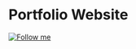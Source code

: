 # Portfolio Website

[![Follow me](https://img.shields.io/github/followers/yashash-pugalia?label=follow%20me&style=social)](https://github.com/yashash-pugalia)
